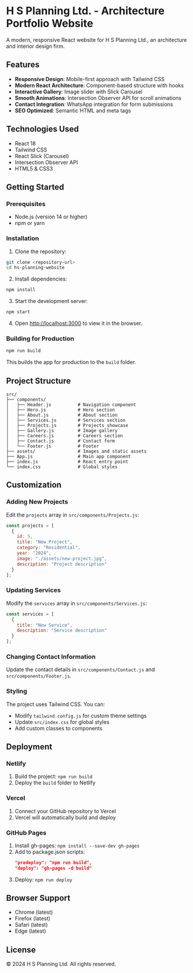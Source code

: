 # H S Planning Ltd. - Architecture Portfolio Website

A modern, responsive React website for H S Planning Ltd., an architecture and interior design firm.

## Features

- **Responsive Design**: Mobile-first approach with Tailwind CSS
- **Modern React Architecture**: Component-based structure with hooks
- **Interactive Gallery**: Image slider with Slick Carousel
- **Smooth Animations**: Intersection Observer API for scroll animations
- **Contact Integration**: WhatsApp integration for form submissions
- **SEO Optimized**: Semantic HTML and meta tags

## Technologies Used

- React 18
- Tailwind CSS
- React Slick (Carousel)
- Intersection Observer API
- HTML5 & CSS3

## Getting Started

### Prerequisites

- Node.js (version 14 or higher)
- npm or yarn

### Installation

1. Clone the repository:
```bash
git clone <repository-url>
cd hs-planning-website
```

2. Install dependencies:
```bash
npm install
```

3. Start the development server:
```bash
npm start
```

4. Open [http://localhost:3000](http://localhost:3000) to view it in the browser.

### Building for Production

```bash
npm run build
```

This builds the app for production to the `build` folder.

## Project Structure

```
src/
├── components/
│   ├── Header.js          # Navigation component
│   ├── Hero.js            # Hero section
│   ├── About.js           # About section
│   ├── Services.js        # Services section
│   ├── Projects.js        # Projects showcase
│   ├── Gallery.js         # Image gallery
│   ├── Careers.js         # Careers section
│   ├── Contact.js         # Contact form
│   └── Footer.js          # Footer
├── assets/                # Images and static assets
├── App.js                 # Main app component
├── index.js               # React entry point
└── index.css              # Global styles
```

## Customization

### Adding New Projects

Edit the `projects` array in `src/components/Projects.js`:

```javascript
const projects = [
  {
    id: 5,
    title: "New Project",
    category: "Residential",
    year: "2024",
    image: "./assets/new-project.jpg",
    description: "Project description"
  }
];
```

### Updating Services

Modify the `services` array in `src/components/Services.js`:

```javascript
const services = [
  {
    title: "New Service",
    description: "Service description"
  }
];
```

### Changing Contact Information

Update the contact details in `src/components/Contact.js` and `src/components/Footer.js`.

### Styling

The project uses Tailwind CSS. You can:
- Modify `tailwind.config.js` for custom theme settings
- Update `src/index.css` for global styles
- Add custom classes to components

## Deployment

### Netlify
1. Build the project: `npm run build`
2. Deploy the `build` folder to Netlify

### Vercel
1. Connect your GitHub repository to Vercel
2. Vercel will automatically build and deploy

### GitHub Pages
1. Install gh-pages: `npm install --save-dev gh-pages`
2. Add to package.json scripts:
   ```json
   "predeploy": "npm run build",
   "deploy": "gh-pages -d build"
   ```
3. Deploy: `npm run deploy`

## Browser Support

- Chrome (latest)
- Firefox (latest)
- Safari (latest)
- Edge (latest)

## License

© 2024 H S Planning Ltd. All rights reserved.
